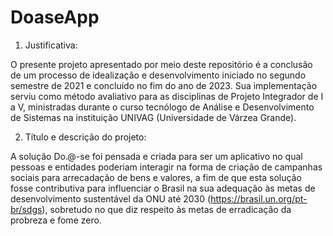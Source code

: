 # DoaseApp

1. Justificativa:
  
  O presente projeto apresentado por meio deste repositório é a conclusão de um processo de idealização e desenvolvimento iniciado no segundo semestre de 2021 e concluído no fim do ano de 2023. Sua implementação serviu como método avaliativo para as disciplinas de Projeto Integrador de I a V, ministradas durante o curso tecnólogo de Análise e Desenvolvimento de Sistemas na instituição UNIVAG (Universidade de Várzea Grande).

2. Título e descrição do projeto:

  A solução Do.@-se foi pensada e criada para ser um aplicativo no qual pessoas e entidades poderiam interagir na forma de criação de campanhas sociais para arrecadação de bens e valores, a fim de que esta solução fosse contributiva para influenciar o Brasil na sua adequação às metas de desenvolvimento sustentável da ONU até 2030 (https://brasil.un.org/pt-br/sdgs), sobretudo no que diz respeito às metas de erradicação da probreza e fome zero.

  
  
